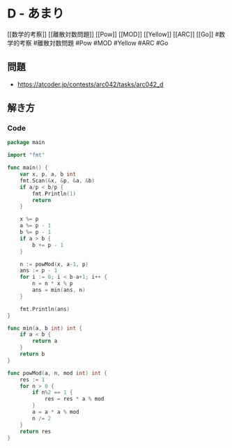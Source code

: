 # D - あまり
[[数学的考察]] [[離散対数問題]] [[Pow]] [[MOD]] [[Yellow]] [[ARC]] [[Go]]
#数学的考察 #離散対数問題 #Pow #MOD #Yellow #ARC #Go 

## 問題
- https://atcoder.jp/contests/arc042/tasks/arc042_d

## 解き方
### Code
```go
package main

import "fmt"

func main() {
	var x, p, a, b int
	fmt.Scan(&x, &p, &a, &b)
	if a/p < b/p {
		fmt.Println(1)
		return
	}

	x %= p
	a %= p - 1
	b %= p - 1
	if a > b {
		b += p - 1
	}

	n := powMod(x, a-1, p)
	ans := p - 1
	for i := 0; i < b-a+1; i++ {
		n = n * x % p
		ans = min(ans, n)
	}

	fmt.Println(ans)
}

func min(a, b int) int {
	if a < b {
		return a
	}
	return b
}

func powMod(a, n, mod int) int {
	res := 1
	for n > 0 {
		if n%2 == 1 {
			res = res * a % mod
		}
		a = a * a % mod
		n /= 2
	}
	return res
}
```